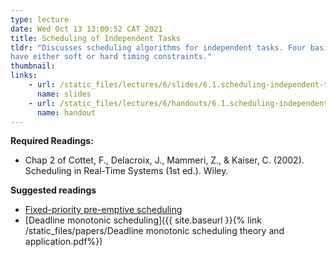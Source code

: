 ```yaml
---
type: lecture
date: Wed Oct 13 13:00:52 CAT 2021
title: Scheduling of Independent Tasks
tldr: "Discusses scheduling algorithms for independent tasks. Four basic algorithms are discussed: rate monotonic, inverse deadline, earliest deadline first, and least laxity first. These algorithms deal with homogeneous sets of tasks, where tasks are either periodic or aperiodic. However, real-time applications often require both types of tasks. In this context, periodic tasks usually have hard timing constraints and are scheduled with one of the four basic algorithms. Aperiodic tasks
have either soft or hard timing constraints."
thumbnail: 
links: 
    - url: /static_files/lectures/6/slides/6.1.scheduling-independent-tasks.pdf
      name: slides
    - url: /static_files/lectures/6/handouts/6.1.scheduling-independent-tasks.pdf
      name: handout
---
```


**Required Readings:**
- Chap 2 of Cottet, F., Delacroix, J., Mammeri, Z., & Kaiser, C. (2002). Scheduling in Real-Time Systems (1st ed.). Wiley.

**Suggested readings**
- [Fixed-priority pre-emptive scheduling](https://en.wikipedia.org/wiki/Fixed-priority_pre-emptive_scheduling)
- [Deadline monotonic scheduling]({{ site.baseurl }}{% link /static_files/papers/Deadline monotonic scheduling theory and application.pdf%})